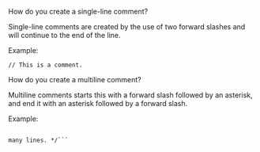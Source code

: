 How do you create a single-line comment? 

Single-line comments are created by the use of two forward slashes  and will continue to the end of the line. 

Example:

```// This is a comment.```

How do you create a multiline comment?

Multiline comments starts this with a forward slash followed by an asterisk, and end it with an asterisk followed by a forward slash. 

Example:

```/* This is a multi line comment that can span over

many lines. */```
